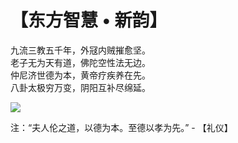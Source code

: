 # 【东方智慧 • 新韵】

九流三教五千年，外冦内贼摧愈坚。    
老子无为天有道，佛陀空性法无边。    
仲尼济世德为本，黄帝疗疾养在先。    
八卦太极穷万变，阴阳互补尽绵延。

![](18.jpg)

注：“夫人伦之道，以德为本。至德以孝为先。” - 【礼仪】